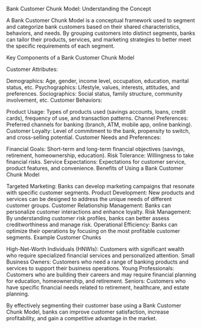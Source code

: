 Bank Customer Chunk Model:
Understanding the Concept

A Bank Customer Chunk Model is a conceptual framework used to segment and categorize bank customers based on their shared characteristics, behaviors, and needs. By grouping customers into distinct segments, banks can tailor their products, services, and marketing strategies to better meet the specific requirements of each segment.

Key Components of a Bank Customer Chunk Model

Customer Attributes:

Demographics: Age, gender, income level, occupation, education, marital status, etc.
Psychographics: Lifestyle, values, interests, attitudes, and preferences.
Sociographics: Social status, family structure, community involvement, etc.
Customer Behaviors:

Product Usage: Types of products used (savings accounts, loans, credit cards), frequency of use, and transaction patterns.
Channel Preferences: Preferred channels for banking (branch, ATM, mobile app, online banking).
Customer Loyalty: Level of commitment to the bank, propensity to switch, and cross-selling potential.
Customer Needs and Preferences:

Financial Goals: Short-term and long-term financial objectives (savings, retirement, homeownership, education).
Risk Tolerance: Willingness to take financial risks.
Service Expectations: Expectations for customer service, product features, and convenience.
Benefits of Using a Bank Customer Chunk Model

Targeted Marketing: Banks can develop marketing campaigns that resonate with specific customer segments.
Product Development: New products and services can be designed to address the unique needs of different customer groups.
Customer Relationship Management: Banks can personalize customer interactions and enhance loyalty.
Risk Management: By understanding customer risk profiles, banks can better assess creditworthiness and manage risk.
Operational Efficiency: Banks can optimize their operations by focusing on the most profitable customer segments.
Example Customer Chunks

High-Net-Worth Individuals (HNWIs): Customers with significant wealth who require specialized financial services and personalized attention.
Small Business Owners: Customers who need a range of banking products and services to support their business operations.
Young Professionals: Customers who are building their careers and may require financial planning for education, homeownership, and retirement.
Seniors: Customers who have specific financial needs related to retirement, healthcare, and estate planning.

By effectively segmenting their customer base using a Bank Customer Chunk Model, banks can improve customer satisfaction, increase profitability, and gain a competitive advantage in the market.
